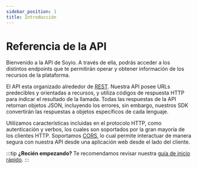 ```yaml
---
sidebar_position: 1
title: Introducción
---
```


# Referencia de la API

Bienvenido a la API de Soyio. A través de ella, podrás acceder a los distintos endpoints que te permitirán operar y obtener información de los recursos de la plataforma.

El API esta organizado alrededor de [REST](https://es.wikipedia.org/wiki/REST). Nuestra API posee URLs predecibles y orientadas a recursos, y utiliza códigos de respuesta HTTP para indicar el resultado de la llamada. Todas las respuestas de la API retornan objetos JSON, incluyendo los errores, sin embargo, nuestros SDK convertirán las respuestas a objetos específicos de cada lenguaje.

Utilizamos características incluidas en el protocolo HTTP, como autenticación y verbos, los cuales son soportados por la gran mayoría de los clientes HTTP. Soportamos [CORS](https://es.wikipedia.org/wiki/Cross-Origin_Resource_Sharing), lo cual permite interactuar de manera segura con nuestra API desde una aplicación web desde el lado del cliente.

:::tip
**¿Recién empezando?** Te recomendamos revisar nuestra [guía de inicio rápido](../integration-guide/quickstart.md).
:::
